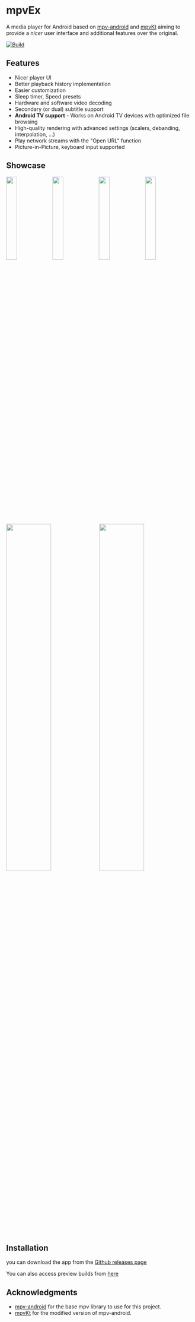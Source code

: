 # mpvEx
A media player for Android based on [mpv-android](https://github.com/mpv-android/mpv-android) and [mpvKt](https://github.com/abdallahmehiz/mpvKt) aiming to provide a *nicer* user interface and additional features over the original.

[![Build](https://github.com/marlboro-advance/mpvEx/actions/workflows/preview.yml/badge.svg)](https://github.com/marlboro-advance/mpvEx/actions/workflows/preview.yml)

## Features
* Nicer player UI
* Better playback history implementation
* Easier customization
* Sleep timer, Speed presets
* Hardware and software video decoding
* Secondary (or dual) subtitle support
* **Android TV support** - Works on Android TV devices with optimized file browsing
* High-quality rendering with advanced settings (scalers, debanding, interpolation, ...)
* Play network streams with the "Open URL" function
* Picture-in-Picture, keyboard input supported

## Showcase
<img src="/fastlane/metadata/android/en-US/images/phoneScreenshots/folderscreen.png" width="24%" /> <img src="/fastlane/metadata/android/en-US/images/phoneScreenshots/videoscreen.png" width="24%" />
<img src="/fastlane/metadata/android/en-US/images/phoneScreenshots/settings.png" width="24%" /> <img src="/fastlane/metadata/android/en-US/images/phoneScreenshots/pip.png" width="24%" /> <img src="/fastlane/metadata/android/en-US/images/phoneScreenshots/player.png" width="49%" /> <img src="/fastlane/metadata/android/en-US/images/phoneScreenshots/framenavigation.png" width="49%" />

## Installation
you can download the app from the [Github releases page](https://github.com/marlboro-advance/mpvEx/releases)

You can also access preview builds from [here](https://github.com/marlboro-advance/mpvEx/actions/workflows/preview.yml)
## Acknowledgments
- [mpv-android](https://github.com/mpv-android) for the base mpv library to use for this project.
- [mpvKt](https://github.com/abdallahmehiz/mpvKt) for the modified version of mpv-android.
